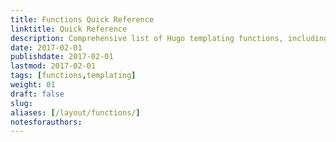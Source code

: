 ```yaml
---
title: Functions Quick Reference
linktitle: Quick Reference
description: Comprehensive list of Hugo templating functions, including basic and advanced usage examples.
date: 2017-02-01
publishdate: 2017-02-01
lastmod: 2017-02-01
tags: [functions,templating]
weight: 01
draft: false
slug:
aliases: [/layout/functions/]
notesforauthors:
---
```


